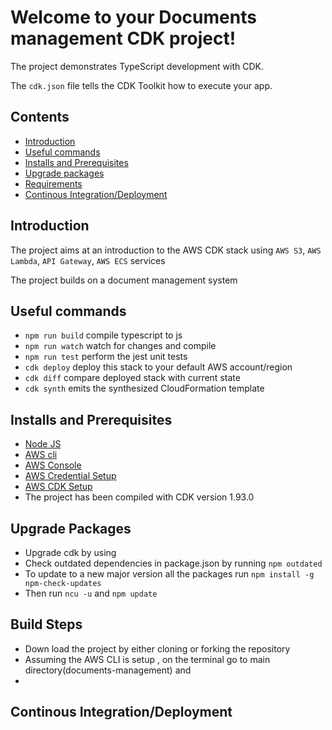 # Welcome to your Documents management CDK project!

The project demonstrates TypeScript development with CDK.

The `cdk.json` file tells the CDK Toolkit how to execute your app.

## Contents

  - [Introduction](#introduction)
  - [Useful commands](#Useful-commands)
  - [Installs and Prerequisites](install-and-prerequisites)
  - [Upgrade packages](#upgrade-packages)
  - [Requirements](#requirements)
  - [Continous Integration/Deployment](#continous-integration-deployment)

  

## Introduction
The project aims at an introduction to the AWS CDK stack using `AWS S3`, `AWS Lambda`, `API Gateway`, `AWS ECS` services

The project builds on a document management system

## Useful commands

 * `npm run build`   compile typescript to js
 * `npm run watch`   watch for changes and compile
 * `npm run test`    perform the jest unit tests
 * `cdk deploy`      deploy this stack to your default AWS account/region
 * `cdk diff`        compare deployed stack with current state
 * `cdk synth`       emits the synthesized CloudFormation template

 ## Installs and Prerequisites
  - [Node JS](https://nodejs.org/en/download/)
  - [AWS cli](https://docs.aws.amazon.com/cli/latest/userguide/cli-chap-configure.html)
  - [AWS Console](http://console.aws.com)
  - [AWS Credential Setup](https://docs.aws.amazon.com/sdk-for-java/v1/developer-guide/setup-credentials.html)
  - [AWS CDK Setup](https://docs.aws.amazon.com/cdk/)
  - The project has been compiled with CDK version 1.93.0

## Upgrade Packages
  - Upgrade cdk by using 
  - Check outdated dependencies in package.json by running `npm outdated`
  - To update to a new major version all the packages run `npm install -g npm-check-updates`
  - Then run `ncu -u` and `npm update`
  
## Build Steps

 - Down load the project by either cloning or forking the repository
 - Assuming the AWS CLI is setup , on the terminal go to main directory(documents-management) and 
 - 

## Continous Integration/Deployment




